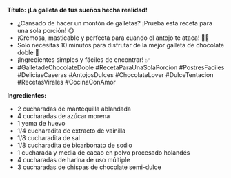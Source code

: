 **Título: ¡La galleta de tus sueños hecha realidad!**

* ¿Cansado de hacer un montón de galletas? ¡Prueba esta receta para una sola porción! 😋
* ¡Cremosa, masticable y perfecta para cuando el antojo te ataca! 🍫🍪
* Solo necesitas 10 minutos para disfrutar de la mejor galleta de chocolate doble 🤤
* ¡Ingredientes simples y fáciles de encontrar! ✅
* #GalletadeChocolateDoble #RecetaParaUnaSolaPorcion #PostresFaciles #DeliciasCaseras #AntojosDulces #ChocolateLover #DulceTentacion #RecetasVirales #CocinaConAmor

**Ingredientes:**

* 2 cucharadas de mantequilla ablandada
* 4 cucharadas de azúcar morena
* 1 yema de huevo
* 1/4 cucharadita de extracto de vainilla
* 1/8 cucharadita de sal
* 1/8 cucharadita de bicarbonato de sodio
* 1 cucharada y media de cacao en polvo procesado holandés
* 4 cucharadas de harina de uso múltiple
* 3 cucharadas de chispas de chocolate semi-dulce